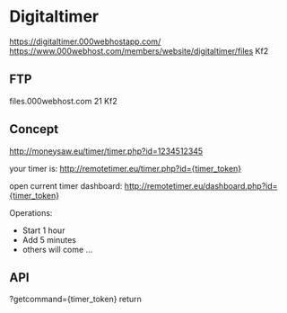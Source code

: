 # Digitaltimer

https://digitaltimer.000webhostapp.com/
https://www.000webhost.com/members/website/digitaltimer/files
Kf2

## FTP

files.000webhost.com
21
Kf2

## Concept

http://moneysaw.eu/timer/timer.php?id=1234512345

your timer is:
http://remotetimer.eu/timer.php?id={timer_token}

open current timer dashboard:
http://remotetimer.eu/dashboard.php?id={timer_token}

Operations:
* Start 1 hour
* Add 5 minutes
* others will come ...

## API

?getcommand={timer_token}
return


